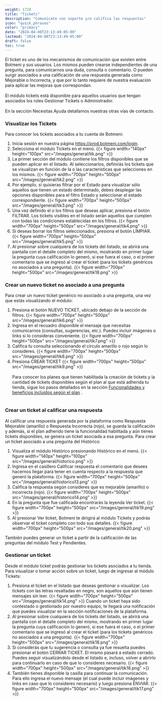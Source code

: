```yaml
---
weight: 1720
title: "Tickets"
description: "Comunícate con soporte y/o califica las respuestas"
icon: "quick_phrases"
color: "primary"
date: "2024-04-08T23:13:49-05:00"
lastmod: "2024-04-08T23:13:49-05:00"
draft: false
toc: true
---
```

El ticket es uno de los mecanismos de comunicación que existen entre Botmeni y sus usuarios. Los mismos pueden crearse independientes de una pregunta, para comunicarnos una duda, consulta o comentario. O pueden surgir asociados a una calificación de una respuesta generada como Mejorable o Incorrecta, y que por lo tanto requiere de nuestra evaluación para aplicar las mejoras que correspondan.<br></br>
El módulo tickets está disponible para aquellos usuarios que tengan asociados los roles Gestionar Tickets o Administrador.<br></br>
En la sección Necesitas Ayuda detallamos nuestras otras vías de contacto.

### Visualizar los Tickets 
Para conocer los tickets asociados a tu cuenta de Botmeni:
1. Inicia sesión en nuestra página <https://prod.botmeni.com/login>.
2. Selecciona el módulo Tickets en el menú.
{{< figure width="140px" height="100px" src="/images/general/tik.png" >}}
3. La primer sección del módulo contiene los filtros disponibles que se pueden aplicar en el listado. Al seleccionarlos, definirás los tickets que se visualizan en función de la o las características que selecciones en los mismos. 
{{< figure width="700px" height="500px" src="/images/general/tik2.png" >}}
4. Por ejemplo, si quisieras filtrar por el Estado para visualizar sólo aquellos que tienen un estado determinado, debes desplegar las opciones disponibles para el filtro Estado y seleccionar el estado correspondiente.
{{< figure width="700px" height="500px" src="/images/general/tik3.png" >}}
6. Una vez definido el o los filtros que deseas aplicar, presiona el botón FILTRAR. Los tickets visibles en el listado serán aquellos que cumplen con todas las condiciones establecidas en los filtros.
{{< figure width="700px" height="500px" src="/images/general/tik4.png" >}}
7. Si deseas borrar los filtros seleccionados, presiona el botón LIMPIAR.
{{< figure width="700px" height="500px" src="/images/general/tik5.png" >}}
8. Al presionar sobre cualquiera de los tickets del listado, se abrirá una pantalla con el detalle completo del mismo, mostrando en primer lugar la pregunta cuya calificación lo generó, si ese fuera el caso, o el primer comentario que se ingresó al crear el ticket (para los tickets genéricos no asociados a una pregunta).
{{< figure width="700px" height="500px" src="/images/general/tik18.png" >}}

### Crear un nuevo ticket no asociado a una pregunta
Para crear un nuevo ticket genérico no asociado a una pregunta, una vez que estás visualizando el módulo:
1. Presiona el botón NUEVO TICKET, ubicado debajo de la sección de filtros.
{{< figure width="700px" height="500px" src="/images/general/tik6.png" >}}
2. Ingresa en el recuadro disponible el mensaje que necesitas comunicarnos (consultas, sugerencias, etc.). Puedes incluir imágenes o links si lo consideras conveniente.
{{< figure width="700px" height="500px" src="/images/general/tik7.png" >}}
3. Califica tu consulta seleccionando el círculo amarillo o rojo según lo consideres.
{{< figure width="700px" height="500px" src="/images/general/tik8.png" >}}
4. Presiona CREAR TICKET
{{< figure width="700px" height="500px" src="/images/general/tik9.png" >}}<br></br>
Para conocer los planes que tienen habilitada la creación de tickets y la cantidad de tickets disponibles según el plan al que está adherida tu tienda, sigue los pasos detallados en la sección [Funcionalidades y beneficios incluidos según el plan](../../Suscripcíon_y_Pagos/Tu_Suscripcion/Conocer_beneficios_planes.md) .<br></br>
### Crear un ticket al calificar una respuesta
Al calificar una respuesta generada por la plataforma como Respuesta Mejorable (amarillo) o Respuesta Incorrecta (rojo), se guarda la calificación y además, si el plan adherido tiene la funcionalidad habilitada y aún tienes tickets disponibles, se genera un ticket asociada a esa pregunta. Para crear un ticket asociado a una pregunta del Histórico:
1. Visualiza el módulo Histórico presionando Histórico en el menú.
{{< figure width="140px" height="100px" src="/images/general/historico.png" >}}
2. Ingresa en el casillero Calificar respuesta el comentario que desees hacernos llegar para tener en cuenta respecto a la respuesta que generó la plataforma.
{{< figure width="700px" height="500px" src="/images/general/historico13.png" >}}
3. Califica la respuesta según consideres que es mejorable (amarillo) o incorrecta (rojo).
{{< figure width="700px" height="500px" src="/images/general/historico14.png" >}}
4. En la pregunta que fue calificada encontrarás la leyenda Ver ticket. 
{{< figure width="700px" height="500px" src="/images/general/tik19.png" >}}
5. Al presionar Ver ticket, Botmeni te dirigirá al módulo Tickets y podrás observar el ticket completo con todo sus detalles.
{{< figure width="700px" height="500px" src="/images/general/tik20.png" >}}

También puedes generar un ticket a partir de la calificación de las preguntas del módulo Test y Pendientes.

### Gestionar un ticket
Desde el módulo ticket podrás gestionar los tickets asociados a tu tienda.
Para visualizar o tomar acción sobre un ticket, luego de ingresar al módulo Tickets:
1. Presiona el ticket en el listado que deseas gestionar o visualizar. Los tickets con las letras resaltadas en negro, son aquellos que aún tienen mensajes sin leer. 
{{< figure width="700px" height="500px" src="/images/general/tik14.png" >}}
Cuando un ticket haya sido contestado o gestionado por nuestro equipo, te llegará una notificación que puedes visualizar en la sección notificaciones de la plataforma.
3. Al presionar sobre cualquiera de los tickets del listado, se abrirá una pantalla con el detalle completo del mismo, mostrando en primer lugar la pregunta cuya calificación lo generó, si ese fuera el caso, o el primer comentario que se ingresó al crear el ticket (para los tickets genéricos no asociados a una pregunta).
{{< figure width="700px" height="500px" src="/images/general/tik18.png" >}}
4. Si considerás que tu sugerencia o consulta ya fue resuelta puedes presionar el botón CERRAR TICKET. El mismo pasará a estado cerrado. Puedes seguir visualizándolo desde el listado e, incluso, volver a abrirlo para continuarlo en caso de que lo consideres necesario.
{{< figure width="700px" height="500px" src="/images/general/tik16.png" >}}
5. También tienes disponible la casilla para continuar la comunicación. Para ello ingresa el nuevo mensaje (el cual puede incluir imágenes y links en caso que lo consideres necesario) y luego presiona ENVIAR.
{{< figure width="700px" height="500px" src="/images/general/tik17.png" >}}